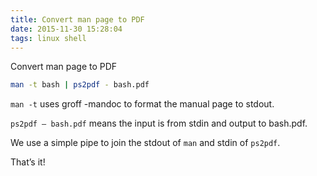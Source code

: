 ```yaml
---
title: Convert man page to PDF
date: 2015-11-30 15:28:04
tags: linux shell
---
```


Convert man page to PDF

```bash
man -t bash | ps2pdf - bash.pdf
```

<!--more-->

`man -t` uses groff -mandoc to format the manual page to stdout.

`ps2pdf – bash.pdf` means the input is from stdin and output to bash.pdf.

We use a simple pipe to join the stdout of `man` and stdin of `ps2pdf`.

That’s it!
